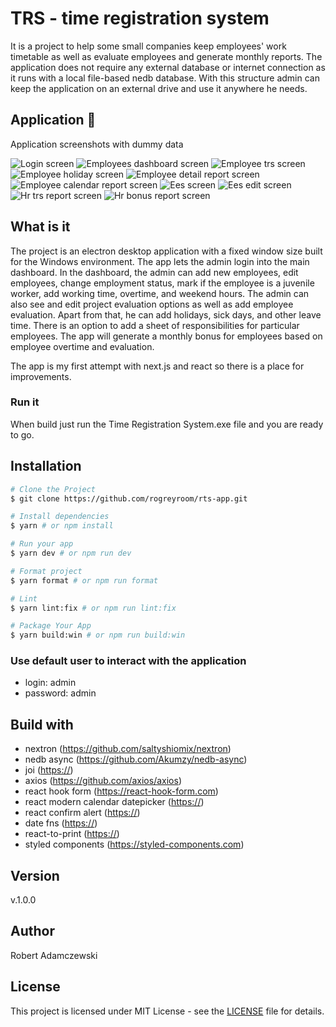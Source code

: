 # TRS - time registration system

It is a project to help some small companies keep employees' work timetable as well as evaluate employees and generate monthly reports.
The application does not require any external database or internet connection as it runs with a local file-based nedb database. With this structure admin can keep the application on an external drive and use it anywhere he needs.

## Application 🚀

Application screenshots with dummy data

![Login screen](renderer/public/screenshots/login-screen.png)
![Employees dashboard screen](renderer/public/screenshots/employees-dashboard-screen.png)
![Employee trs screen](renderer/public/screenshots/employee-trs-screen.png)
![Employee holiday screen](renderer/public/screenshots/employee-holiday-screen.png)
![Employee detail report screen](renderer/public/screenshots/employee-detail-report-screen.png)
![Employee calendar report screen](renderer/public/screenshots/employee-calendar-report-screen.png)
![Ees screen](renderer/public/screenshots/ees-screen.png)
![Ees edit screen](renderer/public/screenshots/ees-edit-screen.png)
![Hr trs report screen](renderer/public/screenshots/hr-trs-report-screen.png)
![Hr bonus report screen](renderer/public/screenshots/hr-bonus-report-screen.png)

## What is it

The project is an electron desktop application with a fixed window size built for the Windows environment. The app lets the admin login into the main dashboard. In the dashboard, the admin can add new employees, edit employees, change employment status, mark if the employee is a juvenile worker, add working time, overtime, and weekend hours. The admin can also see and edit project evaluation options as well as add employee evaluation. Apart from that, he can add holidays, sick days, and other leave time. There is an option to add a sheet of responsibilities for particular employees. The app will generate a monthly bonus for employees based on employee overtime and evaluation.

The app is my first attempt with next.js and react so there is a place for improvements.

### Run it

When build just run the Time Registration System.exe file and you are ready to go.

## Installation

  ```bash
# Clone the Project
$ git clone https://github.com/rogreyroom/rts-app.git

# Install dependencies
$ yarn # or npm install

# Run your app
$ yarn dev # or npm run dev

# Format project
$ yarn format # or npm run format

# Lint
$ yarn lint:fix # or npm run lint:fix

# Package Your App
$ yarn build:win # or npm run build:win
```

### Use default user to interact with the application

- login: admin
- password: admin

## Build with

- nextron (<https://github.com/saltyshiomix/nextron>)
- nedb async (<https://github.com/Akumzy/nedb-async>)
- joi (<https://>)
- axios (<https://github.com/axios/axios>)
- react hook form (<https://react-hook-form.com>)
- react modern calendar datepicker (<https://>)
- react confirm alert (<https://>)
- date fns (<https://>)
- react-to-print (<https://>)
- styled components (<https://styled-components.com>)

## Version

v.1.0.0

## Author

Robert Adamczewski

## License

This project is licensed under MIT License - see the [LICENSE](./LICENSE) file for details.
